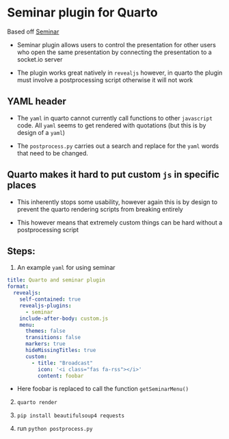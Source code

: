 # Seminar plugin for Quarto

Based off [Seminar](https://github.com/rajgoel/reveal.js-plugins/tree/master/seminar)

- Seminar plugin allows users to control the presentation for other users who open the same presentation by connecting the presentation to a socket.io server

- The plugin works great natively in `revealjs` however, in quarto the plugin must involve a postprocessing script otherwise it will not work

## YAML header

- The `yaml` in quarto cannot currently call functions to other `javascript` code. All `yaml` seems to get rendered with quotations (but this is by design of a `yaml`)

- The `postprocess.py` carries out a search and replace for the `yaml` words that need to be changed.

## Quarto makes it hard to put custom `js` in specific places

- This inherently stops some usability, however again this is by design to prevent the quarto rendering scripts from breaking entirely

- This however means that extremely custom things can be hard without a postprocessing script

## Steps:

1. An example `yaml` for using seminar

```yaml
title: Quarto and seminar plugin
format:
  revealjs:
    self-contained: true
    revealjs-plugins:
      - seminar
    include-after-body: custom.js
    menu:
      themes: false
      transitions: false
      markers: true
      hideMissingTitles: true
      custom:
        - title: "Broadcast"
          icon: '<i class="fas fa-rss"></i>'
          content: foobar
```

- Here foobar is replaced to call the function `getSeminarMenu()`

2. `quarto render`

3. `pip install beautifulsoup4 requests`

4. run `python postprocess.py`
